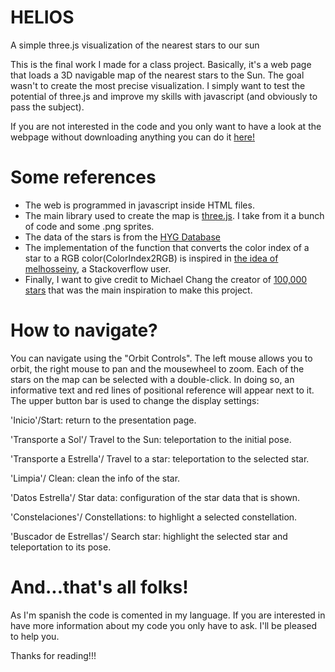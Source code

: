 # HELIOS
A simple three.js visualization of the nearest stars to our sun

This is the final work I made for a class project. Basically, it's a web page that loads a 3D navigable map of the nearest stars to the Sun. The goal wasn't to create the most precise visualization. I simply want to test the potential of three.js and improve my skills with javascript (and obviously to pass the subject).

If you are not interested in the code and you only want to have a look at the webpage without downloading anything you can do it [here!](https://alvarofergar.github.io/)

# Some references

* The web is programmed in javascript inside HTML files.
* The main library used to create the map is [three.js](https://threejs.org/). I take from it a bunch of code and some .png sprites.
* The data of the stars is from the [HYG Database](http://www.astronexus.com/hyg)
* The implementation of the function that converts the color index of a star to a RGB color(ColorIndex2RGB) is inspired in [the idea of melhosseiny](https://stackoverflow.com/questions/21977786/star-b-v-color-index-to-apparent-rgb-color), a Stackoverflow user.
* Finally, I want to give credit to Michael Chang the creator of [100,000 stars](http://stars.chromeexperiments.com/) that was the main inspiration to make this project.  

# How to navigate?
You can navigate using the "Orbit Controls". The left mouse allows you to orbit, the right mouse to pan and the mousewheel to zoom. Each of the stars on the map can be selected with a double-click. In doing so, an informative text and red lines of positional reference will appear next to it. The upper button bar is used to change the display settings:

   'Inicio'/Start: return to the presentation page.
      
   'Transporte a Sol'/ Travel to the Sun: teleportation to the initial pose.
      
   'Transporte a Estrella'/ Travel to a star: teleportation to the selected star.
      
   'Limpia'/ Clean: clean the info of the star.
      
   'Datos Estrella'/ Star data: configuration of the star data that is shown.
      
   'Constelaciones'/ Constellations: to highlight a selected constellation.
      
   'Buscador de Estrellas'/ Search star: highlight the selected star and teleportation to its pose.
      
# And...that's all folks!

As I'm spanish the code is comented in my language. If you are interested in have more information about my code you only have to ask. I'll be pleased to help you.

Thanks for reading!!!
